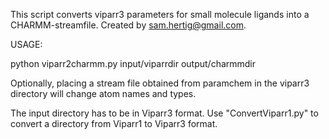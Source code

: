 This script converts viparr3 parameters for small molecule ligands into a CHARMM-streamfile. Created by sam.hertig@gmail.com.

USAGE:

python viparr2charmm.py input/viparrdir output/charmmdir

Optionally, placing a stream file obtained from paramchem in the viparr3 directory will change atom names and types.

The input directory has to be in Viparr3 format. Use "ConvertViparr1.py" to convert a directory from Viparr1 to Viparr3 format.
